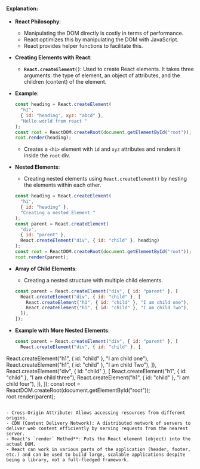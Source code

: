 #### Explanation:

- **React Philosophy**:

  - Manipulating the DOM directly is costly in terms of performance.
  - React optimizes this by manipulating the DOM with JavaScript.
  - React provides helper functions to facilitate this.

- **Creating Elements with React**:

  - **`React.createElement()`**: Used to create React elements. It takes three arguments: the type of element, an object of attributes, and the children (content) of the element.

- **Example**:

  ```javascript
  const heading = React.createElement(
    "h1",
    { id: "heading", xyz: "abcd" },
    "Hello world from react "
  );
  const root = ReactDOM.createRoot(document.getElementById("root"));
  root.render(heading);
  ```

  - Creates a `<h1>` element with `id` and `xyz` attributes and renders it inside the `root` div.

- **Nested Elements**:

  - Creating nested elements using `React.createElement()` by nesting the elements within each other.

  ```javascript
  const heading = React.createElement(
    "h1",
    { id: "heading" },
    "Creating a nested Element "
  );
  const parent = React.createElement(
    "div",
    { id: "parent" },
    React.createElement("div", { id: "child" }, heading)
  );
  const root = ReactDOM.createRoot(document.getElementById("root"));
  root.render(parent);
  ```

- **Array of Child Elements**:

  - Creating a nested structure with multiple child elements.

  ```javascript
  const parent = React.createElement("div", { id: "parent" }, [
    React.createElement("div", { id: "child" }, [
      React.createElement("h1", { id: "child" }, "I am child one"),
      React.createElement("h1", { id: "child" }, "I am child Two"),
    ]),
  ]);
  ```

- **Example with More Nested Elements**:

  ```javascript
  const parent = React.createElement("div", { id: "parent" }, [
    React.createElement("div", { id: "child" }, [

  ```

React.createElement("h1", { id: "child" }, "I am child one"),
React.createElement("h1", { id: "child" }, "I am child Two"),
]),
React.createElement("div", { id: "child" }, [
React.createElement("h1", { id: "child" }, "I am child three"),
React.createElement("h1", { id: "child" }, "I am child four"),
]),
]);
const root = ReactDOM.createRoot(document.getElementById("root"));
root.render(parent);

```

- Cross-Origin Attribute: Allows accessing resources from different origins.
- CDN (Content Delivery Network): A distributed network of servers to deliver web content efficiently by serving requests from the nearest server.
- React's `render` Method**: Puts the React element (object) into the actual DOM.
- React can work in various parts of the application (header, footer, etc.) and can be used to build large, scalable applications despite being a library, not a full-fledged framework.
```
